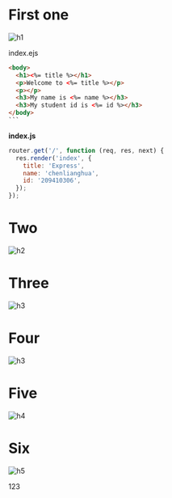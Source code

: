 # First one

![h1](https://i.imgur.com/5wdA6CN.jpg)

index.ejs

````html
<body>
  <h1><%= title %></h1>
  <p>Welcome to <%= title %></p>
  <p></p>
  <h3>My name is <%= name %></h3>
  <h3>My student id is <%= id %></h3>
</body>
```
````

**index.js**

```js
router.get('/', function (req, res, next) {
  res.render('index', {
    title: 'Express',
    name: 'chenlianghua',
    id: '209410306',
  });
});
```

# Two

![h2](https://i.imgur.com/gkqv8AJ.jpg)

# Three

![h3](https://i.imgur.com/vwmulAF.jpg)

# Four

![h3](https://i.imgur.com/nhy20AP.jpg)

# Five

![h4](https://i.imgur.com/eDNdFSo.jpg)

# Six

![h5](https://i.imgur.com/ZRLiXs2.jpg)

123
